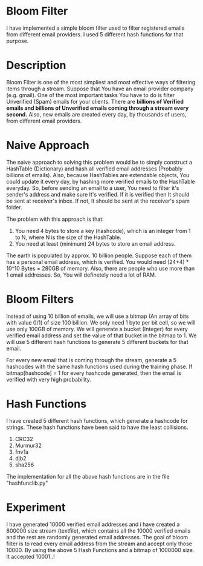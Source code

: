 # Bloom Filter
I have implemented a simple bloom filter used to filter registered emails from different email providers.
I used 5 different hash functions for that purpose.

# Description
Bloom Filter is one of the most simpliest and most effective ways of filtering items through a stream. Suppose that You have an email provider company (e.g. gmail). One of the most important tasks You have to do is filter Unverified (Spam) emails for your clients. There are **billions of Verified emails and billions of Unverified emails coming through a stream every second.** Also, new emails are created every day, by thousands of users, from different email providers.

# Naive Approach
The naive approach to solving this problem would be to simply construct a HashTable (Dictionary) and hash all verified email addresses (Probably billions of emails). Also, because HashTables are extendable objects, You could update it every day, by hashing more verified emails to the HashTable everyday. So, before sending an email to a user, You need to filter it's sender's address and make sure It's verified. If it is verified then It should be sent at receiver's inbox. If not, It should be sent at the receiver's spam folder.

The problem with this approach is that:

1. You need 4 bytes to store a key (hashcode), which is an integer from 1 to N, where N is the size of the HashTable.
2. You need at least (minimum) 24 bytes to store an email address.

The earth is populated by approx. 10 billion people. Suppose each of them has a personal email address, which is verified.
You would need (24+4) * 10^10 Bytes = 280GB of memory. Also, there are people who use more than 1 email addresses. So, You will definetely need a lot of RAM.

# Bloom Filters
Instead of using 10 billion of emails, we will use a bitmap (An array of bits with value 0/1) of size 100 billion. We only need 1 byte per bit cell, so we will use only 100GB of memory. We will generate a bucket (Integer) for every verified email address and set the value of that bucket in the bitmap to 1. We will use 5 different hash functions to generate 5 different buckets for that email. 

For every new email that is coming through the stream, generate a 5 hashcodes with the same hash functions used during the training phase. If bitmap[hashcode] = 1 for every hashcode generated, then the email is verified with very high probability.

# Hash Functions
I have created 5 different hash functions, which generate a hashcode for strings. These hash functions have been said to have the least collisions.
1. CRC32
2. Murmur32
3. fnv1a
4. djb2
5. sha256

The implementation for all the above hash functions are in the file "hashfunclib.py"

# Experiment
I have generated 10000 verified email addresses and i have created a 800000 size stream (textfile), which contains all the 10000 verified emails and the rest are randomly generated email addresses. The goal of bloom filter is to read every email address from the stream and accept only those 10000. By using the above 5 Hash Functions and a bitmap of 1000000 size. It accepted 10001..!

